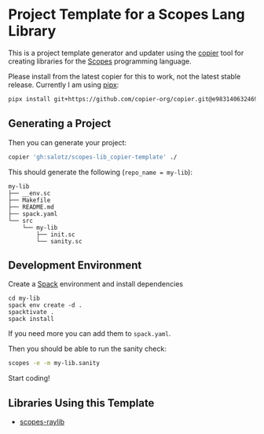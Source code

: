 # Project Template for a Scopes Lang Library

This is a project template generator and updater using the
[copier](https://github.com/copier-org/copier/) tool for creating libraries for the [Scopes](http://scopes.rocks) programming language.

Please install from the latest copier for this to work, not the latest
stable release. Currently I am using
[pipx](https://github.com/pypa/pipx):

```sh
pipx install git+https://github.com/copier-org/copier.git@e98314063246993532048ba2ecf80a049154d2f6
```


## Generating a Project

Then you can generate your project:

```sh
copier 'gh:salotz/scopes-lib_copier-template' ./
```

This should generate the following (`repo_name = my-lib`):

```
my-lib
├── __env.sc
├── Makefile
├── README.md
├── spack.yaml
└── src
    └── my-lib
        ├── init.sc
        └── sanity.sc
```


## Development Environment

Create a [Spack](https://spack.io/) environment and install
dependencies

```
cd my-lib
spack env create -d .
spacktivate .
spack install
```

If you need more you can add them to `spack.yaml`.

Then you should be able to run the sanity check:

```sh
scopes -e -m my-lib.sanity
```

Start coding!


## Libraries Using this Template

- [scopes-raylib](https://github.com/salotz/raylib-scopes)
